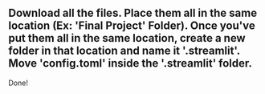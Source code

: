 Download all the files.
Place them all in the same location (Ex: 'Final Project' Folder).
Once you've put them all in the same location, create a new folder in that location and name it '.streamlit'.
Move 'config.toml' inside the '.streamlit' folder.
---
Done!
